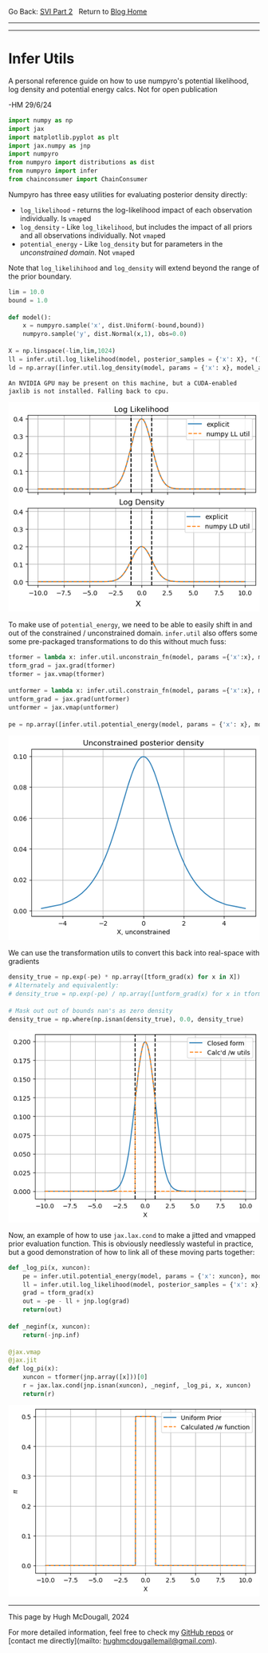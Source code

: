   
  
  
Go Back: [SVI Part 2](.\..\06_SVI\02_part2\page.html)	&nbsp;	Return to [Blog Home](.\..\..\bloghome.html)  
  
---------------------------------------------------------------------------  
  
---------  
  
  
# Infer Utils  
  
A personal reference guide on how to use numpyro's potential likelihood, log density and potential energy calcs. Not for open publication  
  
-HM 29/6/24  
  
  
```python  
import numpy as np  
import jax  
import matplotlib.pyplot as plt  
import jax.numpy as jnp  
import numpyro  
from numpyro import distributions as dist  
from numpyro import infer  
from chainconsumer import ChainConsumer  
```  
  
Numpyro has three easy utilities for evaluating posterior density directly:   
* `log_likelihood` - returns the log-likelihood impact of each observation individually. Is `vmap`ed  
* `log_density` - Like `log_likelihood`, but includes the impact of all priors and all observations individually. Not `vmap`ed  
* `potential_energy` - Like `log_density` but for parameters in the _unconstrained domain_. Not `vmap`ed  
  
Note that `log_likelihihood` and `log_density` will extend beyond the range of the prior boundary.  
  
  
```python  
lim = 10.0  
bound = 1.0  
  
def model():  
    x = numpyro.sample('x', dist.Uniform(-bound,bound))  
    numpyro.sample('y', dist.Normal(x,1), obs=0.0)  
  
X = np.linspace(-lim,lim,1024)  
ll = infer.util.log_likelihood(model, posterior_samples = {'x': X}, *())  
ld = np.array([infer.util.log_density(model, params = {'x': x}, model_args = (), model_kwargs = {})[0] for x in X])  
```  
  
    An NVIDIA GPU may be present on this machine, but a CUDA-enabled jaxlib is not installed. Falling back to cpu.  
  
  
  
  
  
      
![png](output_4_0.png)  
      
  
  
To make use of `potential_energy`, we need to be able to easily shift in and out of the constrained / unconstrained domain. `infer.util` also offers some some pre-packaged transformations to do this without much fuss:  
  
  
```python  
tformer = lambda x: infer.util.unconstrain_fn(model, params ={'x':x}, model_args = (), model_kwargs={})['x']  
tform_grad = jax.grad(tformer)  
tformer = jax.vmap(tformer)  
  
untformer = lambda x: infer.util.constrain_fn(model, params ={'x':x}, model_args = (), model_kwargs={})['x']  
untform_grad = jax.grad(untformer)  
untformer = jax.vmap(untformer)  
  
pe = np.array([infer.util.potential_energy(model, params = {'x': x}, model_args = (), model_kwargs = {}) for x in tformer(X)]) # negative log posterior in unconstrained space  
```  
  
  
  
  
      
![png](output_7_0.png)  
      
  
  
We can use the transformation utils to convert this back into real-space with gradients  
  
  
```python  
density_true = np.exp(-pe) * np.array([tform_grad(x) for x in X])  
# Alternately and equivalently:  
# density_true = np.exp(-pe) / np.array([untform_grad(x) for x in tformer(X)])  
  
# Mask out out of bounds nan's as zero density  
density_true = np.where(np.isnan(density_true), 0.0, density_true)  
```  
  
  
  
  
      
![png](output_10_0.png)  
      
  
  
Now, an example of how to use `jax.lax.cond` to make a jitted and vmapped prior evaluation function. This is obviously needlessly wasteful in practice, but a good demonstration of how to link all of these moving parts together:  
  
  
```python  
def _log_pi(x, xuncon):  
    pe = infer.util.potential_energy(model, params = {'x': xuncon}, model_args = (), model_kwargs = {})  
    ll = infer.util.log_likelihood(model, posterior_samples = {'x': x}, *())['y']  
    grad = tform_grad(x)  
    out = -pe - ll + jnp.log(grad)  
    return(out)  
  
def _neginf(x, xuncon):  
    return(-jnp.inf)  
  
@jax.vmap  
@jax.jit  
def log_pi(x):  
    xuncon = tformer(jnp.array([x]))[0]  
    r = jax.lax.cond(jnp.isnan(xuncon), _neginf, _log_pi, x, xuncon)  
    return(r)  
```  
  
  
  
  
      
![png](output_13_0.png)  
      
  
  
  
---------  
  
This page by Hugh McDougall, 2024  
  
  
  
For more detailed information, feel free to check my [GitHub repos](https://github.com/HughMcDougall/) or [contact me directly](mailto: hughmcdougallemail@gmail.com).  
  
